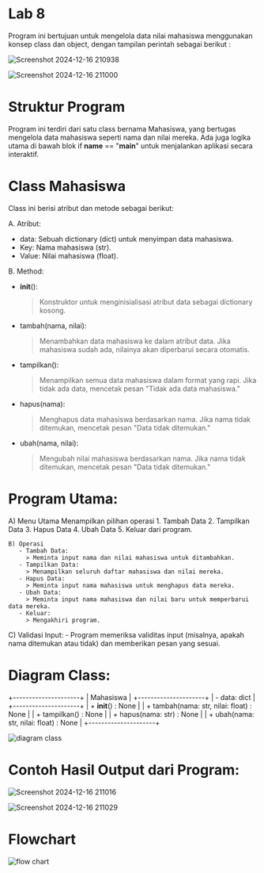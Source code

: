 # Lab 8
Program ini bertujuan untuk mengelola data nilai mahasiswa menggunakan konsep class dan object, dengan tampilan perintah sebagai berikut :

![Screenshot 2024-12-16 210938](https://github.com/user-attachments/assets/df87b385-abc4-4793-a618-e35a38ad1e64)

![Screenshot 2024-12-16 211000](https://github.com/user-attachments/assets/f38e3582-6c2e-4119-878c-0ad71c498b95)

# Struktur Program
Program ini terdiri dari satu class bernama Mahasiswa, yang bertugas mengelola data mahasiswa seperti nama dan nilai mereka. Ada juga logika utama di bawah blok if __name__ == "__main__" untuk menjalankan aplikasi secara interaktif.

# Class Mahasiswa
Class ini berisi atribut dan metode sebagai berikut:

A. Atribut:

- data: Sebuah dictionary (dict) untuk menyimpan data mahasiswa.
- Key: Nama mahasiswa (str).
- Value: Nilai mahasiswa (float).

B. Method:

- __init__():
    > Konstruktor untuk menginisialisasi atribut data sebagai dictionary kosong.
- tambah(nama, nilai):
    > Menambahkan data mahasiswa ke dalam atribut data.
    > Jika mahasiswa sudah ada, nilainya akan diperbarui secara otomatis.
- tampilkan():
    > Menampilkan semua data mahasiswa dalam format yang rapi.
    > Jika tidak ada data, mencetak pesan "Tidak ada data mahasiswa."
- hapus(nama):
    > Menghapus data mahasiswa berdasarkan nama.
    > Jika nama tidak ditemukan, mencetak pesan "Data tidak ditemukan."
- ubah(nama, nilai):
    > Mengubah nilai mahasiswa berdasarkan nama.
    > Jika nama tidak ditemukan, mencetak pesan "Data tidak ditemukan."


# Program Utama:

   A) Menu Utama
      Menampilkan pilihan operasi
       1. Tambah Data
       2. Tampilkan Data
       3. Hapus Data
       4. Ubah Data
       5. Keluar dari program.

    B) Operasi
       - Tambah Data:
         > Meminta input nama dan nilai mahasiswa untuk ditambahkan. 
       - Tampilkan Data:
         > Menampilkan seluruh daftar mahasiswa dan nilai mereka.
       - Hapus Data:
         > Meminta input nama mahasiswa untuk menghapus data mereka.
       - Ubah Data:
         > Meminta input nama mahasiswa dan nilai baru untuk memperbarui data mereka.
       - Keluar:
         > Mengakhiri program.
   C) Validasi Input:
      - Program memeriksa validitas input (misalnya, apakah nama ditemukan atau tidak) dan memberikan pesan yang sesuai.

# Diagram Class:

+---------------------+
|      Mahasiswa      |
+---------------------+
| - data: dict        |
+---------------------+
| + __init__() : None                         |
| + tambah(nama: str, nilai: float) : None    |
| + tampilkan() : None                        |
| + hapus(nama: str) : None                   |
| + ubah(nama: str, nilai: float) : None      |
+---------------------+

![diagram class](https://github.com/user-attachments/assets/0e5eaf50-4555-46e8-8e63-593bf2b91510)

# Contoh Hasil Output dari Program:

![Screenshot 2024-12-16 211016](https://github.com/user-attachments/assets/e1643187-590d-4c92-99c2-24782978de08)

![Screenshot 2024-12-16 211029](https://github.com/user-attachments/assets/7171c605-0be1-423d-9f22-f77628b0292c)

# Flowchart

![flow chart](https://github.com/user-attachments/assets/bcb02c91-b942-467b-91cc-a532694bc056)
